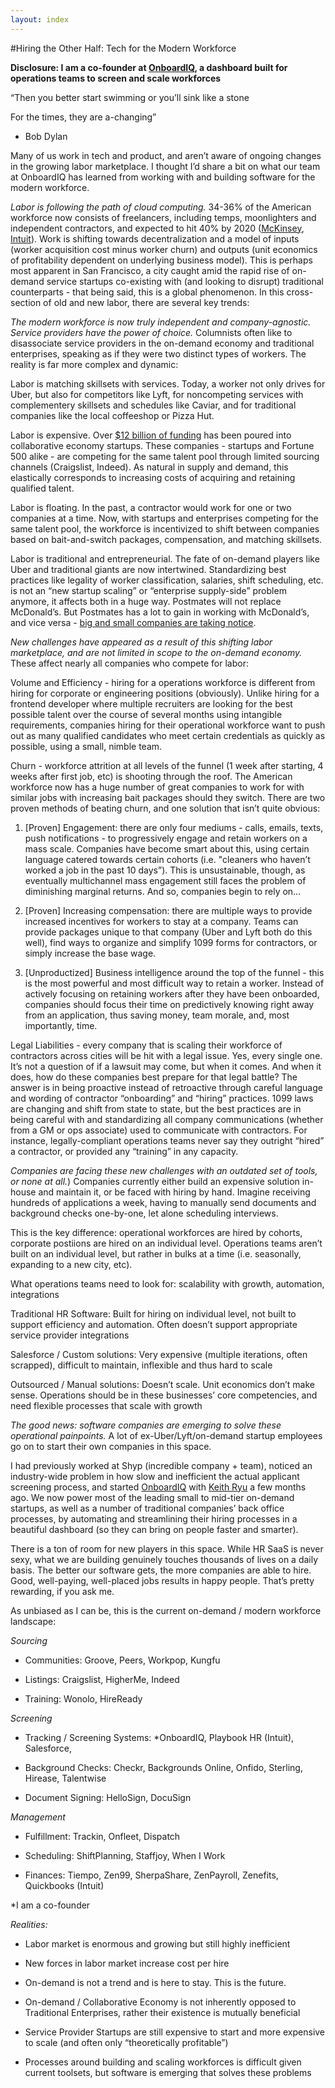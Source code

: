 ```yaml
---
layout: index
---
```


#Hiring the Other Half: Tech for the Modern Workforce 

**Disclosure: I am a co-founder at [OnboardIQ](https://www.onboardiq.com/), a dashboard built for operations teams to screen and scale workforces**



“Then you better start swimming or you’ll sink like a stone

For the times, they are a-changing”

- Bob Dylan





Many of us work in tech and product, and aren’t aware of ongoing changes in the growing labor marketplace. I thought I’d share a bit on what our team at OnboardIQ has learned from working with and building software for the modern workforce.





*Labor is following the path of cloud computing.* 34-36% of the American workforce now consists of freelancers, including temps, moonlighters and independent contractors, and expected to hit 40% by 2020 ([McKinsey](http://www.mckinsey.com/insights/economic_studies/talent_tensions_ahead_a_ceo_briefing), [Intuit](http://http-download.intuit.com/http.intuit/CMO/intuit/futureofsmallbusiness/intuit_2020_report.pdf)). Work is shifting towards decentralization and a model of inputs (worker acquisition cost minus worker churn) and outputs (unit economics of profitability dependent on underlying business model). This is perhaps most apparent in San Francisco, a city caught amid the rapid rise of on-demand service startups co-existing with (and looking to disrupt) traditional counterparts - that being said, this is a global phenomenon. In this cross-section of old and new labor, there are several key trends:





*The modern workforce is now truly independent and company-agnostic. Service providers have the power of choice.* Columnists often like to disassociate service providers in the on-demand economy and traditional enterprises, speaking as if they were two distinct types of workers. The reality is far more complex and dynamic:



Labor is matching skillsets with services. Today, a worker not only drives for Uber, but also for competitors like Lyft, for noncompeting services with complementery skillsets and schedules like Caviar, and for traditional companies like the local coffeeshop or Pizza Hut. 



Labor is expensive. Over [$12 billion of funding](https://docs.google.com/spreadsheets/d/12xTPJNvdOZVzERueyA-dILGTtL_KWKTbmj6RyOg9XXs/edit#gid=253059398) has been poured into collaborative economy startups. These companies - startups and Fortune 500 alike - are competing for the same talent pool through limited sourcing channels (Craigslist, Indeed). As natural in supply and demand, this elastically corresponds to increasing costs of acquiring and retaining qualified talent.



Labor is floating. In the past, a contractor would work for one or two companies at a time. Now, with startups and enterprises competing for the same talent pool, the workforce is incentivized to shift between companies based on bait-and-switch packages, compensation, and matching skillsets.



Labor is traditional and entrepreneurial. The fate of on-demand players like Uber and traditional giants are now intertwined. Standardizing best practices like legality of worker classification, salaries, shift scheduling, etc. is not an “new startup scaling” or “enterprise supply-side” problem anymore, it affects both in a huge way. Postmates will not replace McDonald’s. But Postmates has a lot to gain in working with McDonald’s, and vice versa - [big and small companies are taking notice](https://docs.google.com/spreadsheet/ccc?key=0AmxJ5rcSaQq5dDMtTkdwTTdEeXMxRW11NGpIZ3VHYUE&usp=drivesdk#gid=0).





*New challenges have appeared as a result of this shifting labor marketplace, and are not limited in scope to the on-demand economy.* These affect nearly all companies who compete for labor:



Volume and Efficiency - hiring for a operations workforce is different from hiring for corporate or engineering positions (obviously). Unlike hiring for a frontend developer where multiple recruiters are looking for the best possible talent over the course of several months using intangible requirements, companies hiring for their operational workforce want to push out as many qualified candidates who meet certain credentials as quickly as possible, using a small, nimble team.



Churn - workforce attrition at all levels of the funnel (1 week after starting, 4 weeks after first job, etc) is shooting through the roof. The American workforce now has a huge number of great companies to work for with similar jobs with increasing bait packages should they switch. There are two proven methods of beating churn, and one solution that isn’t quite obvious:



1) [Proven] Engagement: there are only four mediums - calls, emails, texts, push notifications - to progressively engage and retain workers on a mass scale. Companies have become smart about this, using certain language catered towards certain cohorts (i.e. "cleaners who haven’t worked a job in the past 10 days”). This is unsustainable, though, as eventually multichannel mass engagement still faces the problem of diminishing marginal returns. And so, companies begin to rely on…



2) [Proven] Increasing compensation: there are multiple ways to provide increased incentives for workers to stay at a company. Teams can provide packages unique to that company (Uber and Lyft both do this well), find ways to organize and simplify 1099 forms for contractors, or simply increase the base wage.


3) [Unproductized] Business intelligence around the top of the funnel - this is the most powerful and most difficult way to retain a worker. Instead of actively focusing on retaining workers after they have been onboarded, companies should focus their time on predictively knowing right away from an application, thus saving money, team morale, and, most importantly, time.



Legal Liabilities - every company that is scaling their workforce of contractors across cities will be hit with a legal issue. Yes, every single one. It’s not a question of if a lawsuit may come, but when it comes. And when it does, how do these companies best prepare for that legal battle? The answer is in being proactive instead of retroactive through careful language and wording of contractor “onboarding” and “hiring” practices. 1099 laws are changing and shift from state to state, but the best practices are in being careful with and standardizing all company communications (whether from a GM or ops associate) used to communicate with contractors. For instance, legally-compliant operations teams never say they outright “hired” a contractor, or provided any “training” in any capacity.





*Companies are facing these new challenges with an outdated set of tools, or none at all.*) Companies currently either build an expensive solution in-house and maintain it, or be faced with hiring by hand. Imagine receiving hundreds of applications a week, having to manually send documents and background checks one-by-one, let alone scheduling interviews.



This is the key difference: operational workforces are hired by cohorts, corporate postiions are hired on an individual level. Operations teams aren’t built on an individual level, but rather in bulks at a time (i.e. seasonally, expanding to a new city, etc).



What operations teams need to look for: scalability with growth, automation, integrations



Traditional HR Software: Built for hiring on individual level, not built to support efficiency and automation. Often doesn’t support appropriate service provider integrations



Salesforce / Custom solutions: Very expensive (multiple iterations, often scrapped), difficult to maintain, inflexible and thus hard to scale



Outsourced / Manual solutions: Doesn’t scale. Unit economics don’t make sense. Operations should be in these businesses’ core competencies, and need flexible processes that scale with growth



*The good news: software companies are emerging to solve these operational painpoints.* A lot of ex-Uber/Lyft/on-demand startup employees go on to start their own companies in this space.



I had previously worked at Shyp (incredible company + team), noticed an industry-wide problem in how slow and inefficient the actual applicant screening process, and started [OnboardIQ](https://angel.co/onboardiq) with [Keith Ryu](https://www.linkedin.com/pub/keith-ryu/37/b08/900) a few months ago. We now power most of the leading small to mid-tier on-demand startups, as well as a number of traditional companies’ back office processes, by automating and streamlining their hiring processes in a beautiful dashboard (so they can bring on people faster and smarter).



There is a ton of room for new players in this space. While HR SaaS is never sexy, what we are building genuinely touches thousands of lives on a daily basis. The better our software gets, the more companies are able to hire. Good, well-paying, well-placed jobs results in happy people. That’s pretty rewarding, if you ask me.



As unbiased as I can be, this is the current on-demand / modern workforce landscape:



*Sourcing*

- Communities: Groove, Peers, Workpop, Kungfu

- Listings: Craigslist, HigherMe, Indeed

- Training: Wonolo, HireReady


*Screening*

- Tracking / Screening Systems: *OnboardIQ, Playbook HR (Intuit), Salesforce, 

- Background Checks: Checkr, Backgrounds Online, Onfido, Sterling, Hirease, Talentwise

- Document Signing: HelloSign, DocuSign

*Management*

- Fulfillment: Trackin, Onfleet, Dispatch

- Scheduling: ShiftPlanning, Staffjoy, When I Work

- Finances: Tiempo, Zen99, SherpaShare, ZenPayroll, Zenefits, Quickbooks (Intuit)



*I am a co-founder





*Realities:*

- Labor market is enormous and growing but still highly inefficient

- New forces in labor market increase cost per hire

- On-demand is not a trend and is here to stay. This is the future.

- On-demand / Collaborative Economy is not inherently opposed to Traditional Enterprises, rather their existence is mutually beneficial

- Service Provider Startups are still expensive to start and more expensive to scale (and often only “theoretically profitable”)

- Processes around building and scaling workforces is difficult given current toolsets, but software is emerging that solves these problems